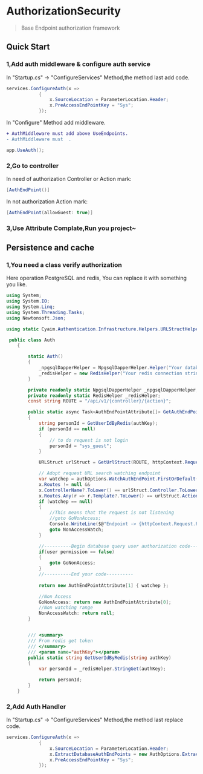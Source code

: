 # AuthorizationSecurity

> Base Endpoint authorization framework

## Quick Start

### 1,Add auth middleware & configure auth service  
In "Startup.cs" -> "ConfigureServices" Method,the method last add code. 

```C#
services.ConfigureAuth(x =>
            {
                x.SourceLocation = ParameterLocation.Header;
                x.PreAccessEndPointKey = "Sys";
            });
```
In "Configure" Method add middleware.  
```diff
+ AuthMiddleware must add above UseEndpoints.
- AuthMiddleware must  .
```
```C#
app.UseAuth();
```


### 2,Go to controller  
In need of authorization Controller or Action mark:
```C#
[AuthEndPoint()]
```
In not authorization Action mark:
```C#
[AuthEndPoint(allowGuest: true)]
```

### 3,Use Attribute Complate,Run you project~

## Persistence and cache
### 1,You need a class verify authorization  
Here operation PostgreSQL and redis, You can replace it with something you like.
```C#
using System;
using System.IO;
using System.Linq;
using System.Threading.Tasks;
using Newtonsoft.Json;

using static Cyaim.Authentication.Infrastructure.Helpers.URLStructHelper;

 public class Auth
    {

        static Auth()
        {
            _npgsqlDapperHelper = NpgsqlDapperHelper.Helper("Your databse connection string");
            _redisHelper = new RedisHelper("Your redis connection string", "Auth", 0);
        }

        private readonly static NpgsqlDapperHelper _npgsqlDapperHelper;
        private readonly static RedisHelper _redisHelper;
        const string ROUTE = "/api/v1/{controller}/{action}";

        public static async Task<AuthEndPointAttribute[]> GetAuthEndPointByUser(string authKey, HttpContext httpContext, AuthOptions authOptions)
        {
            string personId = GetUserIdByRedis(authKey);
            if (personId == null)
            {
                // to do request is not login
                personId = "sys_guest";
            }

            URLStruct urlStruct = GetUrlStruct(ROUTE, httpContext.Request.Path);

            // Adopt request URL search watching endpoint
            var watchep = authOptions.WatchAuthEndPoint.FirstOrDefault(x =>
            x.Routes != null &&
            x.ControllerName?.ToLower() == urlStruct.Controller.ToLower() + "controller" &&
            x.Routes.Any(r => r.Template?.ToLower() == urlStruct.Action?.ToLower()));
            if (watchep == null)
            {
                //This means that the request is not listening
                //goto GoNonAccess;
                Console.WriteLine($@"Endpoint -> {httpContext.Request.Path} not databse watching range.");
                goto NonAccessWatch;
            }

            //----------Begin database query user authorization code----------
            if(user permission == false)
            {
                goto GoNonAccess;
            }
            //----------End your code----------
            
            return new AuthEndPointAttribute[1] { watchep };

            //Non Access
            GoNonAccess: return new AuthEndPointAttribute[0];
            //Non watching range
            NonAccessWatch: return null;
        }


        /// <summary>
        /// From redis get token
        /// </summary>
        /// <param name="authKey"></param>
        public static string GetUserIdByRedis(string authKey)
        {
            var personId = _redisHelper.StringGet(authKey);

            return personId;
        }
    }
```

### 2,Add Auth Handler  
In "Startup.cs" -> "ConfigureServices" Method,the method last replace code. 

```C#
services.ConfigureAuth(x =>
            {
                x.SourceLocation = ParameterLocation.Header;
                x.ExtractDatabaseAuthEndPoints = new AuthOptions.ExtractAuthEndPointsHandler(Auth.GetAuthEndPointByUser);
                x.PreAccessEndPointKey = "Sys";
            });
```
